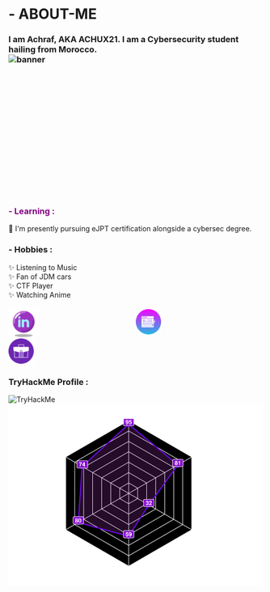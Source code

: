 # - ABOUT-ME

### I am Achraf, AKA ACHUX21. I am a Cybersecurity student hailing from Morocco. <img src="https://iloveweb.online/Hackor.webp" alt="banner" width="600" height="300" style="float:right;">

### <span style="color:purple">- Learning :</span>
🌟 I'm presently pursuing eJPT certification alongside a cybersec degree.

### - Hobbies :

✨ Listening to Music </br>
✨ Fan of JDM cars </br>
✨ CTF Player </br>
✨ Watching Anime </br>


<div style="display: flex; justify-content: center; align-items: center;">
    <a href="https://www.linkedin.com/in/achraf-ouazzani-chahidi-7b1155271/" target="_blank" style="flex: 1;">
        <img src="icons8-linkedin-circled.svg" alt="LinkedIn" style="max-width: 60px;">
    </a>
    <a href="https://iloveweb.online/" style="flex: 1;">
        <img src="blogging_9611353.png" alt="ILoveWeb" width="50" height="50">
    </a>
</div><div>
    <a href="https://achux21.online/" style="flex: 1;">
        <img src="portfolio_5595342.png" alt="ACHUX21" width="50" height="50">
    </a>
</div>


### TryHackMe Profile : 
<img src="https://tryhackme-badges.s3.amazonaws.com/achux21.png" alt="TryHackMe">

</br>
<a href="https://tryhackme.com/p/achux21">
  <img src="skills.svg" alt="Skills" >
</a>
